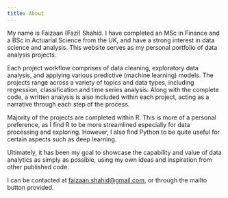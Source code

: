 ```yaml
---
title: About
---
```


My name is Faizaan (Fazi) Shahid. I have completed an MSc in Finance and a BSc in Actuarial Science from the UK, and have a strong interest in data science and analysis. This website serves as my personal portfolio of data analysis projects. 

Each project workflow comprises of data cleaning, exploratory data analysis, and applying various predictive (machine learning) models. The projects range across a variety of topics and data types, including regression, classification and time series analysis. Along with the complete code, a written analysis is also included within each project, acting as a narrative through each step of the process. 

Majority of the projects are completed within R. This is more of a personal preference, as I find R to be more streamlined especially for data processing and exploring. However, I also find Python to be quite useful for certain aspects such as deep learning. 

Ultimately, it has been my goal to showcase the capability and value of data analytics as simply as possible, using my own ideas and inspiration from other published code. 

I can be contacted at faizaan.shahid@gmail.com, or through the mailto button provided.
